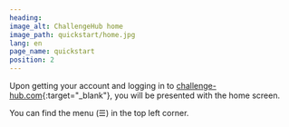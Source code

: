 ```yaml
---
heading:
image_alt: ChallengeHub home
image_path: quickstart/home.jpg
lang: en
page_name: quickstart
position: 2
---
```


Upon getting your account and logging in to [challenge-hub.com](https://challenge-hub.com){:target="_blank"}, you will be presented with the home screen.

You can find the menu (&#x2630;) in the top left corner.
